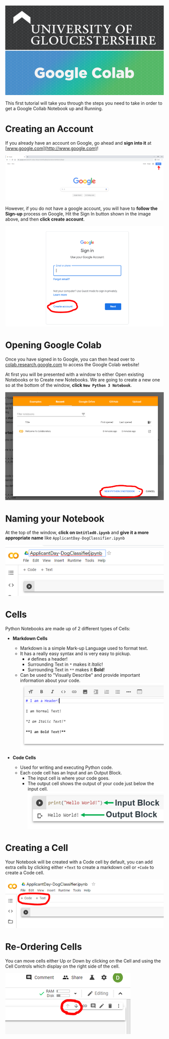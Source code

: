 ![UOG Logo](IMG-All/uoglogo.png)
![Head](IMG-All/Tutorial-1/head.png)

This first tutorial will take you through the steps you need to take in order to get a Google Collab Notebook up and Running.

# Creating an Account
If you already have an account on Google, go ahead and **sign into it** at [www.google.com](http://www.google.com)!

![1](IMG-All/Tutorial-1/1.PNG)

However, if you do not have a google account, you will have to **follow the Sign-up** process on Google, Hit the Sign In button shown in the image above, and then **click create account**.

![2](IMG-All/Tutorial-1/2.PNG)


# Opening Google Colab
Once you have signed in to Google, you can then head over to [colab.research.google.com](https://colab.research.google.com/) to access the Google Colab website!

At first you will be presented with a window to either Open existing Notebooks or to Create new Notebooks. We are going to create a new one so at the bottom of the window, **click `New Python 3 Notebook`**.

![3](IMG-All/Tutorial-1/3.PNG)

# Naming your Notebook
At the top of the window, **click on `Untitled0.ipynb`** and **give it a more appropriate name** like `ApplicantDay-DogClassifier.ipynb`

![4](IMG-All/Tutorial-1/4.PNG)

# Cells
Python Notebooks are made up of 2 different types of Cells:

- **Markdown Cells**
  - Markdown is a simple Mark-up Language used to format text.
  - It has a really easy syntax and is very easy to pickup.
    - `#` defines a header!
    - Surrounding Text in `*` makes it *Italic*!
    - Surrounding Text in `**` makes it **Bold**!
  - Can be used to "Visually Describe" and provide important information about your code.
![6](IMG-All/Tutorial-1/6.PNG)

- **Code Cells**
  - Used for writing and executing Python code.
  - Each code cell has an Input and an Output Block.
    - The input cell is where your code goes.
    - The output cell shows the output of your code just below the input cell.
![5](IMG-All/Tutorial-1/5.PNG)

# Creating a Cell
Your Notebook will be created with a Code cell by default, you can add extra cells by clicking either `+Text` to create a markdown cell or `+Code` to create a Code cell.

![7](IMG-All/Tutorial-1/7.PNG)

# Re-Ordering Cells
You can move cells either Up or Down by clicking on the Cell and using the Cell Controls which display on the right side of the cell.

![8](IMG-All/Tutorial-1/8.PNG)